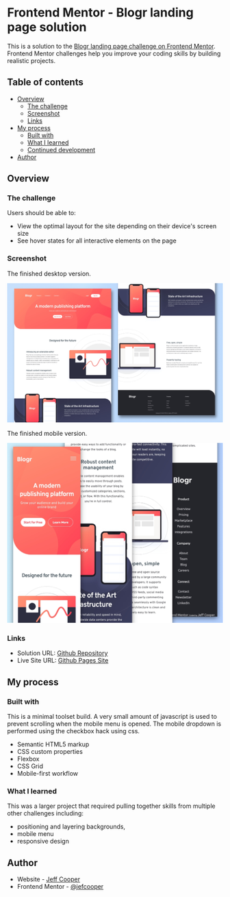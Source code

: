# Frontend Mentor - Blogr landing page solution

This is a solution to the [Blogr landing page challenge on Frontend Mentor](https://www.frontendmentor.io/challenges/blogr-landing-page-EX2RLAApP). Frontend Mentor challenges help you improve your coding skills by building realistic projects. 

## Table of contents

- [Overview](#overview)
  - [The challenge](#the-challenge)
  - [Screenshot](#screenshot)
  - [Links](#links)
- [My process](#my-process)
  - [Built with](#built-with)
  - [What I learned](#what-i-learned)
  - [Continued development](#continued-development)
- [Author](#author)

## Overview

### The challenge

Users should be able to:

- View the optimal layout for the site depending on their device's screen size
- See hover states for all interactive elements on the page

### Screenshot

The finished desktop version.

![Finished Desktop](./screenshot.jpg)

The finished mobile version.

![Finished Mobile](./screenshot2.jpg)

### Links

- Solution URL: [Github Repository](https://github.com/jefcooper/front-end-mentor/tree/main/blogr-landing-page)
- Live Site URL: [Github Pages Site](https://jefcooper.github.io/front-end-mentor/blogr-landing-page/)

## My process

### Built with

This is a minimal toolset build.  A very small amount of javascript is used to prevent scrolling when the mobile menu is opened.  The mobile dropdown is performed using the checkbox hack using css.

- Semantic HTML5 markup
- CSS custom properties
- Flexbox
- CSS Grid
- Mobile-first workflow

### What I learned

This was a larger project that required pulling together skills from multiple other challenges including:

- positioning and layering backgrounds,
- mobile menu
- responsive design

## Author

- Website - [Jeff Cooper](https://jefcooper.github.io)
- Frontend Mentor - [@jefcooper](https://www.frontendmentor.io/profile/jefcooper)

